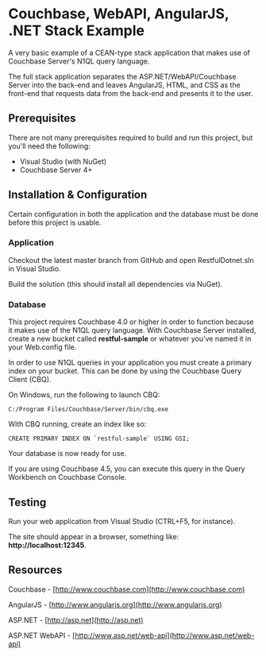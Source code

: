 # Couchbase, WebAPI, AngularJS, .NET Stack Example

A very basic example of a CEAN-type stack application that makes use of Couchbase Server's N1QL query language.

The full stack application separates the ASP.NET/WebAPI/Couchbase Server into the back-end and leaves AngularJS, HTML, and CSS as the front-end that requests data from the back-end and presents it to the user.

## Prerequisites

There are not many prerequisites required to build and run this project, but you'll need the following:

* Visual Studio (with NuGet)
* Couchbase Server 4+

## Installation & Configuration

Certain configuration in both the application and the database must be done before this project is usable.

### Application

Checkout the latest master branch from GitHub and open RestfulDotnet.sln in Visual Studio.

Build the solution (this should install all dependencies via NuGet).

### Database

This project requires Couchbase 4.0 or higher in order to function because it makes use of the N1QL query language.  With Couchbase Server installed, create a new bucket called **restful-sample** or whatever you've named it in your Web.config file.

In order to use N1QL queries in your application you must create a primary index on your bucket.  This can be done by using the Couchbase Query Client (CBQ).

On Windows, run the following to launch CBQ:

```
C:/Program Files/Couchbase/Server/bin/cbq.exe
```

With CBQ running, create an index like so:

```
CREATE PRIMARY INDEX ON `restful-sample` USING GSI;
```

Your database is now ready for use.

If you are using Couchbase 4.5, you can execute this query in the Query Workbench on Couchbase Console.

## Testing

Run your web application from Visual Studio (CTRL+F5, for instance).

The site should appear in a browser, something like: **http://localhost:12345**.

## Resources

Couchbase - [http://www.couchbase.com](http://www.couchbase.com)

AngularJS - [http://www.angularjs.org](http://www.angularjs.org)

ASP.NET - [http://asp.net](http://asp.net)

ASP.NET WebAPI - [http://www.asp.net/web-api](http://www.asp.net/web-api)